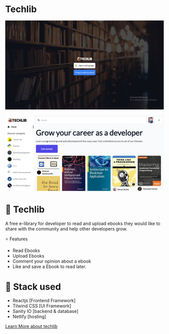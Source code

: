 ﻿# Techlib

![screenshot](Screenshot1.png)

![screenshot2](Screenshot2.png)

# 🚀 Techlib
A free e-library for developer to read and upload ebooks they would like to share with the community and help other developers grow.
 
⭐ Features
- Read Ebooks
- Upload Ebooks
- Comment your opinion about a ebook
- Like and save a Ebook to read later.

# 🌠 Stack used
- Reactjs [Frontend Framework]
- Tilwind CSS [UI Framework]
- Sanity IO [backend & database]
- Netlify [hosting]

[Learn More about techlib](www.youtube.com/@MohamedElbahoutyTB)
